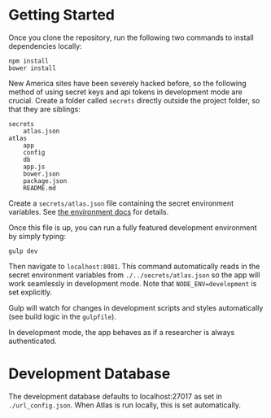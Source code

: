 # Getting Started

Once you clone the repository, run the following two commands to install dependencies locally:

	npm install
	bower install

New America sites have been severely hacked before, so the following method of using secret keys and api tokens in development mode are crucial. Create a folder called ``secrets`` directly outside the project folder, so that they are siblings:

	secrets
		atlas.json
	atlas
		app
		config
		db
		app.js
		bower.json
		package.json
		README.md

Create a ``secrets/atlas.json`` file containing the secret environment variables. See [the environment docs](/environment.md) for details.

Once this file is up, you can run a fully featured development environment by simply typing:

	gulp dev

Then navigate to ``localhost:8081``. This command automatically reads in the secret environment variables from ``./../secrets/atlas.json`` so the app will work seamlessly in development mode. Note that ``NODE_ENV=development`` is set explicitly. 

Gulp will watch for changes in development scripts and styles automatically (see build logic in the ``gulpfile``).

In development mode, the app behaves as if a researcher is always authenticated.

# Development Database

The development database defaults to localhost:27017 as set in ``./url_config.json``. When Atlas is run locally, this is set automatically.
